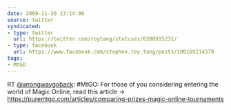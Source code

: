 ```yaml
---
date: 2009-11-30 13:14:06
source: twitter
syndicated:
- type: twitter
  url: https://twitter.com/roytang/statuses/6200815231/
- type: facebook
  url: https://www.facebook.com/stephen.roy.tang/posts/190169214379
tags:
- MtGO
---
```


RT [@wrongwaygoback](https://twitter.com/wrongwaygoback/): #MtGO: For those of you considering entering the world of Magic Online, read this article -&gt; https://puremtgo.com/articles/comparing-prizes-magic-online-tournaments